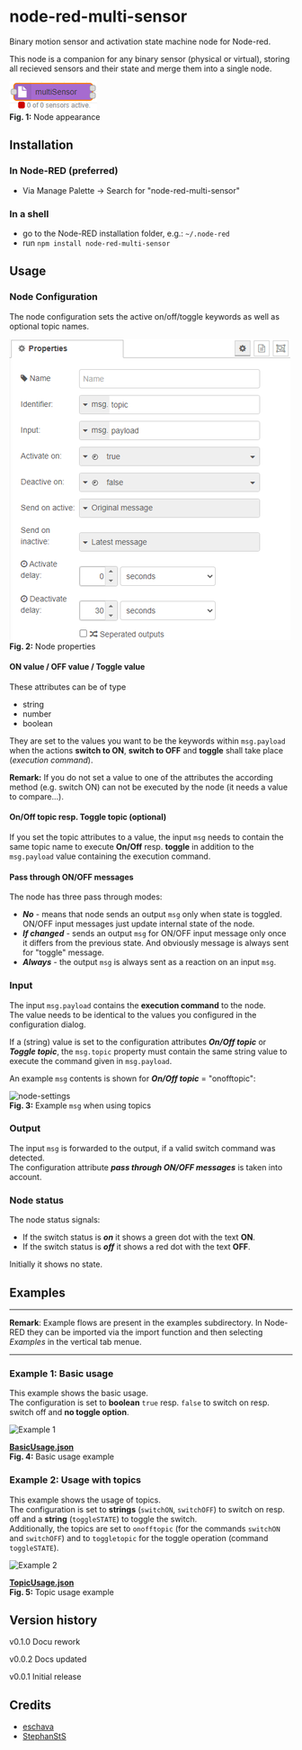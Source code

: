 # node-red-multi-sensor
Binary motion sensor and activation state machine node for Node-red.

This node is a companion for any binary sensor (physical or virtual), storing all recieved sensors and their state and merge them into a single node.

![node-appearance](assets/node-appearance.png "Node appearance")  
**Fig. 1:** Node appearance

<a name="installation"></a>
## Installation

<a name="installation_in_node-red"></a>
### In Node-RED (preferred)
* Via Manage Palette -> Search for "node-red-multi-sensor"

<a name="installation_in_a_shell"></a>
### In a shell
* go to the Node-RED installation folder, e.g.: `~/.node-red`
* run `npm install node-red-multi-sensor`

<a name="usage"></a>
## Usage

<a name="node_configuration"></a>
### Node Configuration
The node configuration sets the active on/off/toggle keywords as well as optional topic names.

![node-settings](assets/node-settings.png "Node properties")  
**Fig. 2:** Node properties

#### ON value / OFF value / Toggle value
These attributes can be of type
* string
* number
* boolean

They are set to the values you want to be the keywords within `msg.payload` when the actions **switch to ON**, **switch to OFF** and **toggle** shall take place (*execution command*).

**Remark:** If you do not set a value to one of the attributes the according method (e.g. switch ON) can not be executed by the node (it needs a value to compare...).

#### On/Off topic resp. Toggle topic (optional)
If you set the topic attributes to a value, the input `msg` needs to contain the same topic name to execute **On/Off** resp. **toggle** in addition to the `msg.payload` value containing the execution command.

#### Pass through ON/OFF messages
The node has three pass through modes:  
 - ***No*** - means that node sends an output `msg` only when state is toggled. ON/OFF input messages just update internal state of the node.
 - ***If changed*** - sends an output `msg` for ON/OFF input message only once it differs from the previous state. And obviously message is always sent for "toggle" message.
 - ***Always*** - the output `msg` is always sent as a reaction on an input `msg`.


<a name="input"></a>
### Input
The input `msg.payload` contains the **execution command** to the node.  
The value needs to be identical to the values you configured in the configuration dialog.

If a (string) value is set to the configuration attributes ***On/Off topic*** or ***Toggle topic***, the `msg.topic` property must contain the same string value to execute the command given in `msg.payload`.

An example `msg` contents is shown for ***On/Off topic*** = "onofftopic":

![node-settings](assets/topic-usage.png "Use of topics")  
**Fig. 3:** Example `msg` when using topics


<a name="output"></a>
### Output
The input `msg` is forwarded to the output, if a valid switch command was detected.  
The configuration attribute ***pass through ON/OFF messages*** is taken into account.


### Node status
The node status signals:
- If the switch status is ***on*** it shows a green dot with the text **ON**.
- If the switch status is ***off*** it shows a red dot with the text **OFF**.

Initially it shows no state.


<a name="examples"></a>
## Examples
***
**Remark**: Example flows are present in the examples subdirectory. In Node-RED they can be imported via the import function and then selecting *Examples* in the vertical tab menue.
***

<a name="example1"></a>
### Example 1: Basic usage
This example shows the basic usage.  
The configuration is set to **boolean** `true` resp. `false` to switch on resp. switch off and **no toggle option**.

<img src="assets/usage-basic.png" title="Example 1" width="550" />

[**BasicUsage.json**](examples/BasicUsage.json)  
**Fig. 4:** Basic usage example


<a name="example2"></a>
### Example 2: Usage with topics
This example shows the usage of topics.  
The configuration is set to **strings** (`switchON`, `switchOFF`) to switch on resp. off and a **string** (`toggleSTATE`) to toggle the switch.  
Additionally, the topics are set to `onofftopic` (for the commands `switchON` and `switchOFF`) and to `toggletopic` for the toggle operation (command `toggleSTATE`).

<img src="assets/usage-with-topic.png" title="Example 2" width="600" />

[**TopicUsage.json**](examples/TopicUsage.json)  
**Fig. 5:** Topic usage example



## Version history
v0.1.0 Docu rework

v0.0.2 Docs updated

v0.0.1 Initial release

## Credits
- [eschava](https://github.com/eschava)
- [StephanStS](https://github.com/StephanStS)